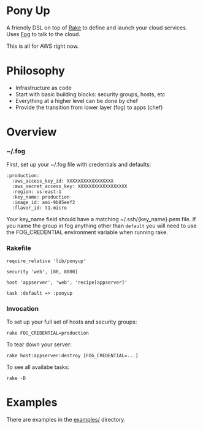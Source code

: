 # Pony Up
A friendly DSL on top of [Rake][rake] to define and launch your cloud services.
Uses [Fog][fog] to talk to the cloud.

This is all for AWS right now.

# Philosophy
* Infrastructure as code
* Start with basic building blocks: security groups, hosts, etc
* Everything at a higher level can be done by chef
* Provide the transition from lower layer (fog) to apps (chef)

# Overview

### ~/.fog

First, set up your ~/.fog file with credentials and defaults:

    :production:
      :aws_access_key_id: XXXXXXXXXXXXXXXXX
      :aws_secret_access_key: XXXXXXXXXXXXXXXXXX
      :region: us-east-1
      :key_name: production
      :image_id: ami-9b85eef2
      :flavor_id: t1.micro

Your key_name field should have a matching ~/.ssh/{key_name}.pem file. If you
name the group in fog anything other than `default` you will need to use the
FOG_CREDENTIAL environment variable when running rake.


### Rakefile

    require_relative 'lib/ponyup'

    security 'web', [80, 8080]

    host 'appserver', 'web', 'recipe[appserver]'

    task :default => :ponyup

### Invocation

To set up your full set of hosts and security groups:

    rake FOG_CREDENTIAL=production

To tear down your server:

    rake host:appserver:destroy [FOG_CREDENTIAL=...]

To see all availabe tasks:

    rake -D

# Examples

There are examples in the [examples/][examples] directory.

[fog]: http://fog.io/
[rake]: http://rake.rubyforge.org/
[examples]: http://github.com/xtoddx/ponyup/tree/master/examples
